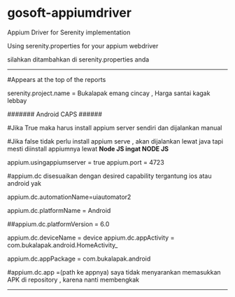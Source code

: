 
# gosoft-appiumdriver
Appium Driver for Serenity implementation

Using serenity.properties for your appium webdriver

silahkan ditambahkan di serenity.properties anda

----------
#Appears at the top of the reports

serenity.project.name = Bukalapak emang cincay , Harga santai kagak lebbay

####### Android CAPS ######

#Jika True maka harus install appium server sendiri dan dijalankan manual

#Jika false tidak perlu install appium serve , akan dijalankan lewat java tapi mesti diinstall appiumnya lewat **Node JS ingat NODE JS**

appium.usingappiumserver = true
appium.port = 4723

#appium.dc disesuaikan dengan desired capability tergantung ios atau android yak

appium.dc.automationName=uiautomator2

appium.dc.platformName = Android

##appium.dc.platformVersion = 6.0

appium.dc.deviceName  = device
appium.dc.appActivity = com.bukalapak.android.HomeActivity_

appium.dc.appPackage = com.bukalapak.android

#appium.dc.app =(path ke appnya)  saya tidak menyarankan memasukkan APK di repository , karena nanti membengkak

----------
